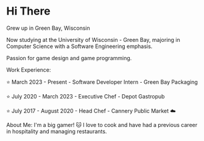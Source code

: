 # Hi There

Grew up in Green Bay, Wisconsin

Now studying at the University of Wisconsin - Green Bay, majoring in Computer Science with a Software Engineering emphasis. 

Passion for game design and game programming.

Work Experience:

⭐ March 2023 - Present - Software Developer Intern - Green Bay Packaging

⭐ July 2020 - March 2023 - Executive Chef - Depot Gastropub

⭐ July 2017 - August 2020 - Head Chef - Cannery Public Market ☁️

About Me:
I'm a big gamer! 🐱 I love to cook and have had a previous career in hospitality and managing restaurants. 
